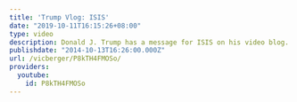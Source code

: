 ```yaml
---
title: 'Trump Vlog: ISIS'
date: "2019-10-11T16:15:26+08:00"
type: video
description: Donald J. Trump has a message for ISIS on his video blog.
publishdate: "2014-10-13T16:26:00.000Z"
url: /vicberger/P8kTH4FMOSo/
providers:
  youtube:
    id: P8kTH4FMOSo
---
```

